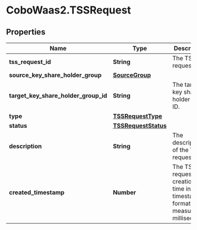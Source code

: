 # CoboWaas2.TSSRequest

## Properties

Name | Type | Description | Notes
------------ | ------------- | ------------- | -------------
**tss_request_id** | **String** | The TSS request ID. | [optional] 
**source_key_share_holder_group** | [**SourceGroup**](SourceGroup.md) |  | [optional] 
**target_key_share_holder_group_id** | **String** | The target key share holder group ID. | [optional] 
**type** | [**TSSRequestType**](TSSRequestType.md) |  | [optional] 
**status** | [**TSSRequestStatus**](TSSRequestStatus.md) |  | [optional] 
**description** | **String** | The description of the TSS request. | [optional] 
**created_timestamp** | **Number** | The TSS request&#39;s creation time in Unix timestamp format, measured in milliseconds. | [optional] 


